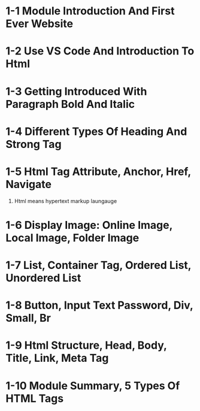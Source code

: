 # 1-1 Module Introduction And First Ever Website
# 1-2 Use VS Code And Introduction To Html
# 1-3 Getting Introduced With Paragraph Bold And Italic
# 1-4 Different Types Of Heading And Strong Tag
# 1-5 Html Tag Attribute, Anchor, Href, Navigate
   1. Html means hypertext markup laungauge 
# 1-6 Display Image: Online Image, Local Image, Folder Image
# 1-7 List, Container Tag, Ordered List, Unordered List
# 1-8 Button, Input Text Password, Div, Small, Br
# 1-9 Html Structure, Head, Body, Title, Link, Meta Tag
# 1-10 Module Summary, 5 Types Of HTML Tags